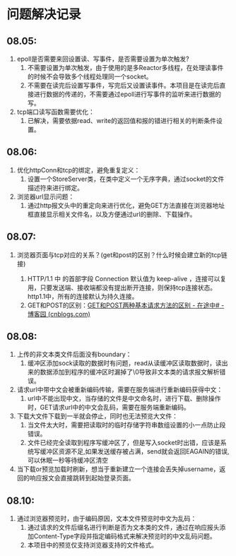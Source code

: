 # 问题解决记录

## 08.05:

1. epoll是否需要来回设置读、写事件，是否需要设置为单次触发?
   1. 不需要设置为单次触发，由于使用的是多Reactor多线程，在处理读事件的时候不会导致多个线程处理同一个socket。
   2. 不需要在读完后设置写事件，写完后又设置读事件。本项目是在读完后直接进行数据的传递的，不需要通过epoll进行写事件的监听来进行数据的写。
2. tcp端口读写函数需要优化：
   1. 已解决，需要依据read、write的返回值和报的错进行相关的判断条件设置。

## 08.06:

1. 优化httpConn和tcp的绑定，避免重复定义：
   1. 设置一个StoreServer类，在类中定义一个无序字典，通过socket的文件描述符来进行绑定。
2. 浏览器url显示问题：
   1. 通过http报文头中的重定向来进行优化，避免GET方法直接在浏览器地址框直接显示相关文件名，以及方便通过url的删除、下载操作。

## 08.07:

1. 浏览器页面与tcp对应的关系？(get和post的区别？什么时候会建立新的tcp链接)

   1. HTTP/1.1 中 的首部字段 Connection 默认值为 keep-alive ，连接可以复用，只要发送端、接收端都没有提出断开连接，则保持tcp连接状态。http1.1中，所有的连接默认为持久连接。
   2. GET和POST的区别：[GET和POST两种基本请求方法的区别 - 在途中# - 博客园 (cnblogs.com)](https://www.cnblogs.com/logsharing/p/8448446.html)

## 08.08:

1. 上传的非文本类文件后面没有boundary：
   1. 缓冲区添加sock读取的数据时有问题，read从读缓冲区读取数据时，读出来的数据添加到程序的缓冲区时漏掉了\0导致非文本类的请求报文解析错误。
2. 请求url中带中文会被重新编码传输，需要在服务端进行重新编码获得中文：
   1. url中不能出现中文，当存储的文件是中文命名时，进行下载、删除操作时，GET请求url中的中文会乱码，需要在服务端重新编码。
3. 下载大文件下载到一半就会停止，同时也无法预览大文件：
   1. 当文件太大时，需要把读取时的临时存储字符串数组设置的小一点防止段错误。
   2. 文件已经完全读取到程序写缓冲区了，但是写入socket时出错，应该是系统写缓冲区资源不足,如果发送缓存被占满，send就会返回EAGAIN的错误,可以休眠一秒等待缓冲区清空
4. 当下载or预览加载时刷新，想当于重新建立一个连接会丢失掉username，返回的响应报文会直接跳转到起始登录页面。

## 08.10:

1. 通过浏览器预览时，由于编码原因，文本文件预览时中文为乱码：
   1. 通过请求的文件后缀名进行判断是否为文本类的文件，通过在响应报头添加Content-Type字段并指定编码格式来解决预览时的中文乱码问题。
   2. 本项目中的预览仅支持浏览器支持的文件格式。
